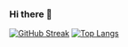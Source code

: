 ### Hi there 👋

<!--
**isabellypcosta/isabellypcosta** is a ✨ _special_ ✨ repository because its `README.md` (this file) appears on your GitHub profile.

Here are some ideas to get you started:

- 🔭 I’m currently working on ...
- 🌱 I’m currently learning ...
- 👯 I’m looking to collaborate on ...
- 🤔 I’m looking for help with ...
- 💬 Ask me about ...
- 📫 How to reach me: ...
- 😄 Pronouns: ...
- ⚡ Fun fact: ...
-->
[![GitHub Streak](http://github-readme-streak-stats.herokuapp.com?user=isabellypcosta&theme=dark&background=000000)](https://git.io/streak-stats)
[![Top Langs](https://github-readme-stats.vercel.app/api/top-langs/?username=isabellypcosta&layout=compact&theme=vision-friendly-dark)](https://github.com/anuraghazra/github-readme-stats)

